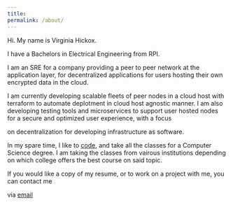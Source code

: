 ```yaml
---
title:
permalink: /about/
---
```


Hi. My name is Virginia Hickox. 

I have a Bachelors in Electrical Engineering from RPI. 

I am an SRE for a company providing a peer to peer network at the application layer, for decentralized applications for users hosting their own encrypted data in the cloud. 

I am currently developing scalable fleets of peer nodes in a cloud host with terraform to automate deplotment in cloud host agnostic manner. I am also developing testing tools and microservices to support user hosted nodes for a secure and optimized user experience, with a focus

on decentralization for developing infrastructure as software. 

In my spare time, I like to [code](https://github.com/GInxh/), and take all the classes for a Computer Science degree. I am taking the classes from vairous institutions depending on which college offers the best course on said topic.   

If you would like a copy of my resume, or to work on a project with me, you can contact me

via [email](mailto:vhickox@gmail.com)  
